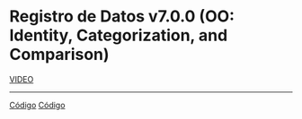 # Registro de Datos v7.0.0 (OO: Identity, Categorization, and Comparison)

[VIDEO](https://youtu.be/pnFqroX-yyU)
___

[Código](https://github.com/darlenesm/V7/blob/main/PROG.txt) 
[Código](https://github.com/darlenesm/V7/blob/main/V7d.txt) 
